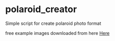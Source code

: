 # polaroid_creator
Simple script for create polaroid photo format


free example images downloaded from here [Here](https://unsplash.com/search/photos/open-source)
